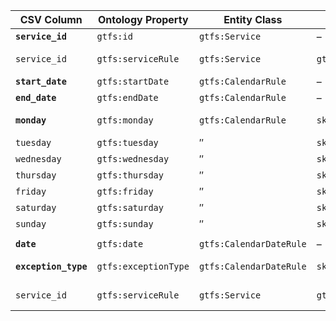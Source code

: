 | CSV Column           | Ontology Property | Entity Class | Rel. Entity Class | Subject Generation    | Join Condition | Datatype | Function Name | Function Output |
| --- | --- | --- | --- | --- | --- | --- | --- | --- |
| **`service_id`** | `gtfs:id` | `gtfs:Service` | – | `:Service/{service_id}` | – | `xsd:string` | – | – |
| `service_id` | `gtfs:serviceRule` | `gtfs:Service` | `gtfs:CalendarRule` | `:Service/{service_id}` | Service.`service_id` = CalendarRule.`service_id` | ObjectProperty | `buildCalRuleIRI` | `:CalendarRule/{service_id}` |
| **`start_date`** | `gtfs:startDate` | `gtfs:CalendarRule` | – | `:CalendarRule/{service_id}` | – | `xsd:date` | `toDate` | `"YYYY-MM-DD"^^xsd:date` |
| **`end_date`** | `gtfs:endDate` | `gtfs:CalendarRule` | – | `:CalendarRule/{service_id}` | – | `xsd:date` | `toDate` | `"YYYY-MM-DD"^^xsd:date` |
| **`monday`** | `gtfs:monday` | `gtfs:CalendarRule` | `skos:Concept` | `:CalendarRule/{service_id}` | – | IRI (day scheme) | `mapDayAvailability` | `0 → …/day/not-available`<br>`1 → …/day/available` |
| `tuesday` | `gtfs:tuesday` | ″ | `skos:Concept` | ″ | – | ″ | `mapDayAvailability` | same as above |
| `wednesday` | `gtfs:wednesday` | ″ | `skos:Concept` | ″ | – | ″ | `mapDayAvailability` | same as above |
| `thursday` | `gtfs:thursday` | ″ | `skos:Concept` | ″ | – | ″ | `mapDayAvailability` | same as above |
| `friday` | `gtfs:friday` | ″ | `skos:Concept` | ″ | – | ″ | `mapDayAvailability` | same as above |
| `saturday` | `gtfs:saturday` | ″ | `skos:Concept` | ″ | – | ″ | `mapDayAvailability` | same as above |
| `sunday` | `gtfs:sunday` | ″ | `skos:Concept` | ″ | – | ″ | `mapDayAvailability` | same as above |
|  |  |  |  |  |  |  |  |  |
| **`date`** | `gtfs:date` | `gtfs:CalendarDateRule` | – | `:CalendarDateRule/{service_id}/{date}` | – | `xsd:date` | `toDate` | `"YYYY-MM-DD"^^xsd:date` |
| **`exception_type`** | `gtfs:exceptionType` | `gtfs:CalendarDateRule` | `skos:Concept` | `:CalendarDateRule/{service_id}/{date}` | – | IRI (exception-type scheme) | `mapExceptionType` | `1 → …/exception-type/added`<br>`2 → …/exception-type/removed` |
| `service_id` | `gtfs:serviceRule` | `gtfs:Service` | `gtfs:CalendarDateRule` | `:Service/{service_id}` | Service.`service_id` = CalendarDateRule.`service_id` | ObjectProperty | `buildCalDateRuleIRI` | `:CalendarDateRule/{service_id}/{date}` |

